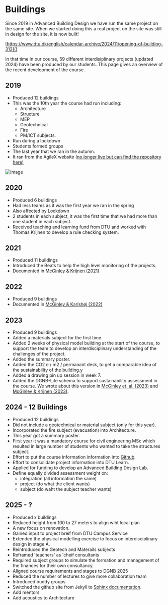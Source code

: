 # Buildings

Since 2019 in Advanced Building Design we have run the same project on the same site. When we started doing this a real project on the site was still in design for the site, it is now built!

[https://www.dtu.dk/english/calendar-archive/2024/11/opening-of-building-313]()


In that time in our course, 59 different interdisiplinary projects (updated 2024) have been produced by our students. This page gives an overview of the recent development of the course.

## 2019
* Produced 12 buildings
* This was the 10th year the course had run including:
  * Architecture
  * Structure
  * MEP
  * Geotechnical
  * Fire
  * PM/ICT subjects.
* Run during a lockdown
* Students formed groups
* The last year that we ran in the autumn.
* It ran from the AgileX website [(no longer live but can find the repository here)](https://github.com/timmcginley/F21)

![image](https://github.com/user-attachments/assets/dfe52634-e446-4bb1-acb0-9d663d2a81a9)

## 2020
* Produced 6 buildings
* Had less teams as it was the first year we ran in the spring
* Also affected by Lockdown
* 2 students in each subject, it was the first time that we had more than one student in each subject.
* Received teaching and learning fund from DTU and worked with Thomas Krijnen to develop a rule checking system.

## 2021
* Produced 11 buildings
* Introduced the Beats to help the high level monitoring of the projects.
* Documented in [McGinley & Krijnen (2021)](https://www.researchgate.net/publication/355218194_Multi-disciplinary_learning_from_OpenBIM)

## 2022
* Produced 9 buildings
* Documented in [McGinley & Karlshøj (2022)](https://www.researchgate.net/publication/362225610_A_circular_education_system_for_the_AEC)

## 2023
* Produced 9 buildings
* Added a materials subject for the first time.
* Added 2 weeks of physical model building at the start of the course, to support the team to develop an interdisciplinary understanding of the challenges of the project.
* Added the summary poster.
* Added the CO2 e / m2 / permanant desk, to get a comparable idea of the sustainability of the building.y
* Added a drawing pin up session in week 7.
* Added the DGNB-Lite schema to support sustainability assessment in the course. We wrote about this version in [McGinley et. al. (2023)](https://www.researchgate.net/publication/372244146_Supporting_the_OpenBIM_transition) and [McGinley & Krijnen (2023)](https://www.researchgate.net/publication/369107975_A_framework_for_meta-disciplinary_building_analysis).

## 2024 - 12 Buildings
* Produced 12 buildings
* Did not include a geotechnical or material subject (only for this year).
* Incorporated the fire subject (evacuation) into Architecture.
* This year got a summary poster.
* First year it was a mandatory course for civil engineering MSc which resulted in large number of students who wanted to take the structures subject.
* Effort to put the course information information into [Github](https://github.com/timmcginley/41936).
* Effort to consolidate project information into DTU Learn.
* Applied for funding to develop an Advanced Building Design Lab.
* Define equally divided assessment weight on:
  * integration (all information the same)
  * project (do what the client wants)
  * subject (do waht the subject teacher wants)
  
## 2025 - ?
* Produced x buildings
* Reduced height from 100 to 27 meters to align wiht local plan
* A new focus on renovation.
* Gained input to project breif from DTU Campus Service
* Extended the physical modelling exercise to focus on interdisciplinary design in stage A.
* Reintroduced the Geotech and Materails subjects
* Reframed 'teachers' as 'cheif consultants
* Required subject groups to simulate the formation and management of the finances for their own consultancy.
* Aligned course requirements and stages to DGNB 2025
* Reduced the number of lectures to give more collaboration team
* Introduced buddy groups
* Switched the github site from Jekyll to [Sphinx documentation](https://timmcginley.github.io/41936/).
* Add mentors
* Add acoustics to Architecture

